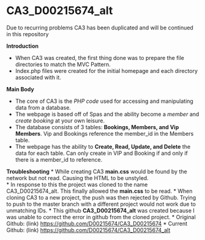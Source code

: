 # CA3_D00215674_alt
Due to recurring problems CA3 has been duplicated and will be continued in this repository

**Introduction** 
  * When CA3 was created, the first thing done was to prepare the file directories to match the MVC Pattern.
  * Index.php files were created for the initial homepage and each directory associated with it.
  
**Main Body**
  * The core of CA3 is the _PHP code_ used for accessing and manipulating data from a database.
  * The webpage is based off of Spas and the ability become a _member_ and _create booking_ at your own leisure.
  * The database consists of 3 tables: **Bookings, Members, and Vip Members**. Vip and Bookings reference the member_id in the Members         table.
  * The webpage has the ability to **Create, Read, Update, and Delete** the data for each table. Can only create in VIP and Booking if and     only if there is a member_id to reference.
  
  **Troubleshooting**
    * While creating CA3 **main.css** would be found by the network but not read. Causing the HTML to be unstyled.    
    * In response to this the project was cloned to the name CA3_D00215674_alt. This finally allowed the **main.css** to be read.
    * When cloning CA3 to a new project, the push was then rejected by Github. Trying to push to the master branch with a different project 
      would not work due to unmatching IDs.
    * This github **CA3_D00215674_alt** was created because I was unable to correct the error in github from the cloned project.
    * Original Github: (link) https://github.com/D00215674/CA3_D00215674
    * Current Github: (link) https://github.com/D00215674/CA3_D00215674_alt
  
